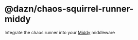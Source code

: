 # @dazn/chaos-squirrel-runner-middy

Integrate the chaos runner into your [Middy](https://github.com/middyjs/middy) middleware
